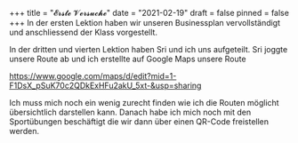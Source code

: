 +++
title = "𝓔𝓻𝓼𝓽𝓮 𝓥𝓮𝓻𝓼𝓾𝓬𝓱𝓮"
date = "2021-02-19"
draft = false
pinned = false
+++
In der ersten Lektion haben wir unseren Businessplan vervollständigt und anschliessend der Klass vorgestellt.

In der dritten und vierten Lektion haben Sri und ich uns aufgeteilt. Sri joggte unsere Route ab und ich erstellte auf Google Maps unsere Route

https://www.google.com/maps/d/edit?mid=1-F1DsX_pSuK70c2QDkExHFu2akU_5xt-&usp=sharing

Ich muss mich noch ein wenig zurecht finden wie ich die Routen möglicht übersichtlich darstellen kann. Danach habe ich mich noch mit den Sportübungen beschäftigt die wir dann über einen QR-Code freistellen werden.
